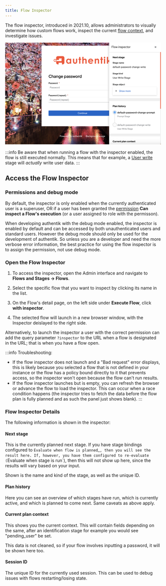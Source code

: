 ```yaml
---
title: Flow Inspector
---
```


The flow inspector, introduced in 2021.10, allows administrators to visually determine how custom flows work, inspect the current [flow context](../flow/context/index.md), and investigate issues.

![](./flow-inspector.png)

:::info
Be aware that when running a flow with the inspector enabled, the flow is still executed normally. This means that for example, a [User write](../flow/stages/user_write.md) stage will _actually_ write user data.
:::

## Access the Flow Inspector

### Permissions and debug mode

By default, the inspector is only enabled when the currently authenticated user is a superuser, OR if a user has been granted the [permission](../user-group-role/access-control/permissions.md) **Can inspect a Flow's execution** (or a user assigned to role with the permisson).

When developing authentik with the debug mode enabled, the inspector is enabled by default and can be accessed by both unauthenticated users and standard users. However the debug mode should only be used for the development of authentik. So unless you are a developer and need the more verbose error information, the best practice for using the flow inspector is to assign the permission, not use debug mode.

### Open the Flow Inspector

1. To access the inspector, open the Admin interface and navigate to **Flows and Stages -> Flows**.

2. Select the specific flow that you want to inspect by clicking its name in the list.

3. On the Flow's detail page, on the left side under **Execute Flow**, click **with inspector**.

4. The selected flow will launch in a new browser window, with the Inspector deislayed to the right side.

Alternatively, to launch the inspector a user with the correct permission can add the query parameter `?inspector` to the URL when a flow is designated in the URL; that is when you have a flow open.

:::info
Troubleshooting:
*   If the flow inspector does not launch and a "Bad request" error displays, this is likely because you selected a flow that is not defined in your instance or the flow has a policy bound directly to it that prevents access, so the inspector won't open because the flow can't run results.
*   If the flow inspector launches but is empty, you can refresh the browser or advance the flow to load the inspector. This can occur when a race condition happens (the inspector tries to fetch the data before the flow plan is fully planned and as such the panel just shows blank).
:::

### Flow Inspector Details

The following information is shown in the inspector:

#### Next stage

This is the currently planned next stage. If you have stage bindings configured to `Evaluate when flow is planned`_`, then you will see the result here. If, however, you have them configured to re-evaluate (`Evaluate when stage is run`), then this will not show up here, since the results will vary based on your input.

Shown is the name and kind of the stage, as well as the unique ID.

#### Plan history

Here you can see an overview of which stages have run, which is currently active, and which is planned to come next. Same caveats as above apply.

#### Current plan context

This shows you the current context. This will contain fields depending on the same, after an identification stage for example you would see "pending_user" be set.

This data is not cleaned, so if your flow involves inputting a password, it will be shown here too.

#### Session ID

The unique ID for the currently used session. This can be used to debug issues with flows restarting/losing state.
